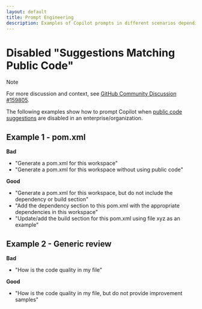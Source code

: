 ```yaml
---
layout: default
title: Prompt Engineering
description: Examples of Copilot prompts in different scenarios depending on configuration
---
```


# Disabled "Suggestions Matching Public Code"

> [!NOTE]
> For more discussion and context, see [GitHub Community Discussion #159805](https://github.com/orgs/community/discussions/159805).

The following examples show how to prompt Copilot when [public code suggestions](https://docs.github.com/en/copilot/using-github-copilot/finding-public-code-that-matches-github-copilot-suggestions) are disabled in an enterprise/organization.
## Example 1 - pom.xml
**Bad**

- "Generate a pom.xml for this workspace"
- "Generate a pom.xml for this workspace without using public code"

**Good**

- "Generate a pom.xml for this workspace, but do not include the dependency or build section"
- "Add the dependency section to this pom.xml with the appropriate dependencies in this workspace"
- "Update/add the build section for this pom.xml using file xyz as an example"

## Example 2 - Generic review
**Bad**

- "How is the code quality in my file"

**Good**

- "How is the code quality in my file, but do not provide improvement samples"
